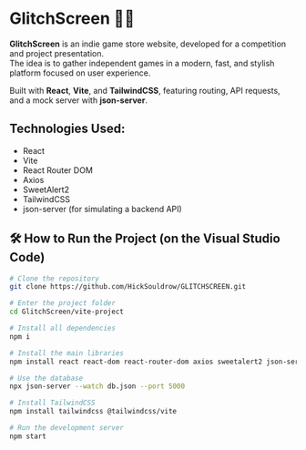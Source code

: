 # GlitchScreen 👨‍💻

**GlitchScreen** is an indie game store website, developed for a competition and project presentation.  
The idea is to gather independent games in a modern, fast, and stylish platform focused on user experience.

Built with **React**, **Vite**, and **TailwindCSS**, featuring routing, API requests, and a mock server with **json-server**.

## Technologies Used:

- React
- Vite
- React Router DOM
- Axios
- SweetAlert2
- TailwindCSS
- json-server (for simulating a backend API)

## 🛠️ How to Run the Project (on the Visual Studio Code)

```bash
# Clone the repository
git clone https://github.com/HickSouldrow/GLITCHSCREEN.git

# Enter the project folder
cd GlitchScreen/vite-project

# Install all dependencies
npm i

# Install the main libraries
npm install react react-dom react-router-dom axios sweetalert2 json-server

# Use the database
npx json-server --watch db.json --port 5000

# Install TailwindCSS
npm install tailwindcss @tailwindcss/vite

# Run the development server
npm start
